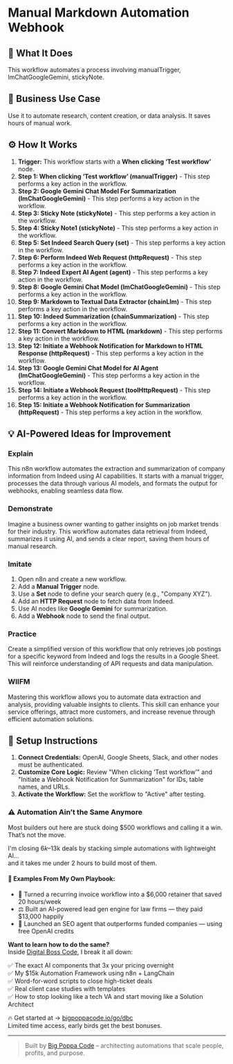 # Manual Markdown Automation Webhook

## 🚀 What It Does
This workflow automates a process involving manualTrigger, lmChatGoogleGemini, stickyNote.

## 💼 Business Use Case
Use it to automate research, content creation, or data analysis. It saves hours of manual work.

## ⚙️ How It Works
1.  **Trigger:** This workflow starts with a **When clicking ‘Test workflow’** node.
2. **Step 1: When clicking ‘Test workflow’ (manualTrigger)** - This step performs a key action in the workflow.
3. **Step 2: Google Gemini Chat Model For Summarization (lmChatGoogleGemini)** - This step performs a key action in the workflow.
4. **Step 3: Sticky Note (stickyNote)** - This step performs a key action in the workflow.
5. **Step 4: Sticky Note1 (stickyNote)** - This step performs a key action in the workflow.
6. **Step 5: Set Indeed Search Query (set)** - This step performs a key action in the workflow.
7. **Step 6: Perform Indeed Web Request (httpRequest)** - This step performs a key action in the workflow.
8. **Step 7: Indeed Expert AI Agent (agent)** - This step performs a key action in the workflow.
9. **Step 8: Google Gemini Chat Model (lmChatGoogleGemini)** - This step performs a key action in the workflow.
10. **Step 9: Markdown to Textual Data Extractor (chainLlm)** - This step performs a key action in the workflow.
11. **Step 10: Indeed Summarization (chainSummarization)** - This step performs a key action in the workflow.
12. **Step 11: Convert Markdown to HTML (markdown)** - This step performs a key action in the workflow.
13. **Step 12: Initiate a Webhook Notification for Markdown to HTML Response (httpRequest)** - This step performs a key action in the workflow.
14. **Step 13: Google Gemini Chat Model for AI Agent (lmChatGoogleGemini)** - This step performs a key action in the workflow.
15. **Step 14: Initiate a Webhook Request (toolHttpRequest)** - This step performs a key action in the workflow.
16. **Step 15: Initiate a Webhook Notification for Summarization (httpRequest)** - This step performs a key action in the workflow.

## 💡 AI-Powered Ideas for Improvement
### Explain
This n8n workflow automates the extraction and summarization of company information from Indeed using AI capabilities. It starts with a manual trigger, processes the data through various AI models, and formats the output for webhooks, enabling seamless data flow.

### Demonstrate
Imagine a business owner wanting to gather insights on job market trends for their industry. This workflow automates data retrieval from Indeed, summarizes it using AI, and sends a clear report, saving them hours of manual research.

### Imitate
1. Open n8n and create a new workflow.
2. Add a **Manual Trigger** node.
3. Use a **Set** node to define your search query (e.g., "Company XYZ").
4. Add an **HTTP Request** node to fetch data from Indeed.
5. Use AI nodes like **Google Gemini** for summarization.
6. Add a **Webhook** node to send the final output.

### Practice
Create a simplified version of this workflow that only retrieves job postings for a specific keyword from Indeed and logs the results in a Google Sheet. This will reinforce understanding of API requests and data manipulation.

### WIIFM
Mastering this workflow allows you to automate data extraction and analysis, providing valuable insights to clients. This skill can enhance your service offerings, attract more customers, and increase revenue through efficient automation solutions.

## 🔧 Setup Instructions
1. **Connect Credentials:** OpenAI, Google Sheets, Slack, and other nodes must be authenticated.
2. **Customize Core Logic:** Review "When clicking ‘Test workflow’" and "Initiate a Webhook Notification for Summarization" for IDs, table names, and URLs.
3. **Activate the Workflow:** Set the workflow to "Active" after testing.

### ⚠️ Automation Ain’t the Same Anymore

Most builders out here are stuck doing $500 workflows and calling it a win.  
That’s not the move.  

I'm closing $6k–$13k deals by stacking simple automations with lightweight AI...  
and it takes me under 2 hours to build most of them.

#### 🧠 Examples From My Own Playbook:
- 🔁 Turned a recurring invoice workflow into a $6,000 retainer that saved 20 hours/week  
- ⚖️ Built an AI-powered lead gen engine for law firms — they paid $13,000 happily  
- 🚀 Launched an SEO agent that outperforms funded companies — using free OpenAI credits  

**Want to learn how to do the same?**  
Inside [Digital Boss Code](https://bigpoppacode.io/go/dbc), I break it all down:

✅ The exact AI components that 3x your pricing overnight  
✅ My $15k Automation Framework using n8n + LangChain  
✅ Word-for-word scripts to close high-ticket deals  
✅ Real client case studies with templates  
✅ How to stop looking like a tech VA and start moving like a Solution Architect  

🔥 Get started at → [bigpoppacode.io/go/dbc](https://bigpoppacode.io/go/dbc)  
Limited time access, early birds get the best bonuses.

---
> Built by [Big Poppa Code](https://bigpoppacode.io) – architecting automations that scale people, profits, and purpose.
